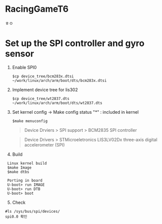 # RacingGameT6

ㅎㅇ

# Set up the SPI controller and gyro sensor
1. Enable SPI0


   ```$cp device_tree/bcm283x.dtsi ~/work/linux/arch/arm/boot/dts/bcm283x.dtsi```
   
2. Implement device tree for lis302


   ```$cp device_tree/wt2837.dts ~/work/linux/arch/arm/boot/dts/wt2837.dts```
   
3. Set kernel config
 -> Make config status "*" : included in kernel
   
   ```$make menuconfig```
   
   >Device Drviers > SPI support > BCM2835 SPI controller

   
   >Device Drivers > STMicroeletronics LIS3LV02Dx three-axis digital accelerometer (SPI)
   

4. Build

  ```
   Linux kernel build
   $make Image
   $make dtbs

   Porting in board
   U-boot> run IMAGE
   U-boot> run DTB
   U-boot> boot
```

5. Check
  ```
#ls /sys/bus/spi/devices/
spi0.0 확인
```
   
